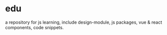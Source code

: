 # edu
a repository for js learning, include design-module, js packages, vue &amp; react components, code snippets.
